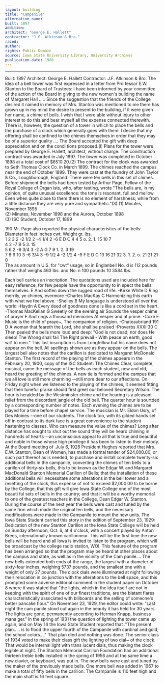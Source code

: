 ```yaml
---
layout: building
title: "Campanile"
alternative_name: 
built: 1897
addition:
architect: "George E. Hallett"
contractor: "J.F. Atkinson & Bro."
razed: 
author:
rights: Public Domain
source: Iowa State University Library, University Archives
publication-date: 1980 
---
```

---
Built: 1897 Architect: George E. Hallett Contractor: J.F. Atkinson & Bro. 
The idea of a bell tower was first expressed in a letter from Pro fessor E.W. Stanton to the Board of Trustees: 
I have been informed by your committee of the action of the Board 
in giving to the new women's building the name of Margaret Hall .. 
.. Since the suggestion that the friends of the College desired 
it named in memory of Mrs. Stanton was mentioned to me there has 
grown up in my mind the desire to present to the building, if 
it were given her name, a chime of bells. I wish that I were 
able without injury to other interest to do this and bear myself 
all the expense connected therewith. There is, however, the 
question of a tower in which to place the bells and the purchase 
of a clock which generally goes with them. I desire that my 
offering shall be confined to the chimes themselves in order that 
they may be of a superior quality .... 
The Board accepted the gift with deep appreciation and on the condi tions proposed.(l) 
Plans for the tower were prepared by George E. Hallett, architect, without charge. The construction contract was awarded in July 1897. The tower was completed in October 1898 at a total cost of $6510.20.(2) The contract for the clock was awarded to Seth Thomas Clock Co. in March 1899. 
The chimes reached the campus near the end of October 1899. They were cast at the foundry of John Taylor & Co., Loughborough, England. There were ten bells in this set of chimes. Before shipment the bells had been tested by Arthur Page, Fellow of the Royal College of Organ 
ists, who, after testing, wrote "The bells are, in my opinion, of quite unusual excellence: the tone is resonant, full and mellow. Even when quite close to them there is no element of harshness; while from a little distance they are very pure and sympathetic."(3) 
(1)  Minutes, November 1895  
(2)  Minutes,  November 1898 and  the Aurora,  October  1898  
(3)  ISC  Student,  October  17, 1899  

190 
Mr. Page also reported the physical characteristics of the bells: 
Diameter in feet inches  cwt.  Weight gr.  lbs.  
1 2 3  2 -2 1/2 2 -4 1/4 2 -6  E D C  4 4 5  o. 2. 1.  15 10 7  
4  2 -7  B  5  3.  15  
5 6  2 -9 3/4 3 -2  A G  7 9  1. 2.  3 19  
7 8 9 10  3 -6 3/4 3 -9 1/2 4 -2 1/2 4 -9  F E D C  13 16 21 32  3. 1. 2. o.  21 21 21 0  
The as  amount in U.S.  for "cwt" usage, so  in Englanbell No.  d is 112 pounds rather tha1 weighs 463 lbs. and No.  n 100 pounds 10 3584 lbs.  

Each bell carries an inscription. The quotations used are included here for easy reference, for few people have the opportunity to in spect the bells themselves: 
E And soften down the rugged road of life. -Kirke White 
D Ring merrily, ye chimes, evermore -Charles MacKay 
C Harmonizing this earth with what we feel above. -Shelley 
B My language is understood all over the world -Haydn 
A Every deed of goodness done is like a cord set in the heart. -Thomas MacKellan 
G Sweetly on the evening air Sounds the vesper chime of prayer 
F And rings a thousand memories At vesper and at prime. -Coxe 
E Music is the child of praye~, The companion of religion. -Chateaubriand 
191 
D A woman that feareth the Lord, she shall be praised -Proverbs XXXI:30 
C 
Then pealed the bells more loud and deep: 
"God is not dead; nor does He sleep! The Wrong shall fail The Right prevail - 
With peace on earth, good wil1 to men." 
This last inscription is from Longfellow but his name does not appear on the bell. All spellings shown are as they appear on the bells. 
The largest bell also notes that the carillon is dedicated to Margaret McDonald Stanton. 
The first record of the playing of the chimes appears in the February 20, 1900, copy of the ISC Student: 
The Chimes Clear, complete, musical, came the message of the bells as each student, new and old, heard the greeting of the chimes. A new tie is formed and the campus that we all love is still more charming --still more dear to our affections. 
On Friday night when we listened to the playing of the chimes, it seemed fitting that their tuneful praise should first greet our beloved Secretary Wilson. 
The hour is heralded by the Westminster chime and the houring is a pleasant relief from the discordant jangle of the old bell. The quarter hour is sourtded by a corresponding number of notes. 
Each evening the chimes are to be played for a time before chapel service. The musician is Mr. Eldon Usry, of Des Moines --one of our students. 
The clock too, with its gilded hands set off in contrast to its dark face is a great convenience to the student hastening to classes. 
Who can measure the value of the chimes? Long after distance has sought to shut out the sound they will be heard chiming in hundreds of hearts --an unconscious appeal to all that is true and beautiful and noble in those whose high privilege it has been to listen to their melody. 
At the Board meeting of .July 6, 1928 
President Hughes reported that Mrs. E.W. Stanton, Dean of Women, has made a formal tender of $24,000.00, or such part thereof as 
is needed, to purchase and install complete twenty-six additional bells in the campanile, converting the chimes of ten bells to a carillon of thirty-six bells, this to be known as the Edgar W. and Margaret MacDonald Stanton Memorial Carillon of Bells; that the installation of these additional bells will necessitate some alterations in the bell tower and a resetting of the clock, this expense of not to exceed $2,000.00 to be borne by the College; that this gift will give Iowa State College one of the most beauti ful sets of bells in the country; and that it will be a worthy memorial to one of the greatest teachers in the College, Dean Edgar W. Stanton. 
During the course of the next year the bells were cast and tuned by the same firm which made the original ten bells, and the necessary modifications.were made in the Campanile to mount the new units. The Iowa State Student carried this story in the edition of September 23, 1929: 
Dedication of the new Stanton Carillon at the Iowa State College will be held on Sunday afternoon, Oct. 6, at 4 o'clock, with a concert played by Anton Brees, internationally known carillonneur. 
This will be the first time the new bells will be heard and all Iowa is invited to listen to the program, which will be broadcast by the college radio station, WOI. This feature of the program has been arranged so that the program may be heard at other places about the campus and state, as well as in the vicinity of the Cam panile.... 
The new bells extended both ends of the range, the largest with a diameter of sixty-four inches, weighing 5737 pounds, and the smallest one with a weight of only 27 pounds. 
The clock dials were illuminated at night following their relocation in co junction with the alterations to the bell space, and this prompted some adverse editorial comment in the student paper on October 8 where it was stated that "the lights, which in the idea itself are not in keeping with the spirit of one of our finest traditions, are the blatant flares characteristically associated with billboards and the selling of someone's better pancake flour." 
On November 23, 1929, the editor could write: "Last night the cam panile stood out again in the beauty it has held for 30 years. The lights are gone, permanently according to Herman Knapp, business mana ger." 
In the spring of 1931 the question of lighting the tower came up again, and on May 14 the Iowa State Student reported that ."The present plan.. .. is to flood the upper fourth of the Campanile with cardinal and gold, the school colors...." That plan died and nothing was done. 
The senior class of 1934 voted to make their class gift the lighting of two dial~ of the clock. That would be internal light with trans lucent dials, thus making the clock legible at night. 
The Stanton Memorial Carillon Foundation had an additional thirteen treble bells installed in the spring of 1956 and at the same time a new clavier, or keyboard, was put in. The new bells were cast and tuned by the maker of the previously made bells. One more bell was added in 1967 to make a total of fifty bells in the carillon. 
The Campanile is 110 feet high and the main shaft is 16 feet square.